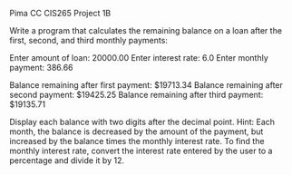 Pima CC CIS265 Project 1B

Write a program that calculates the remaining balance on a loan after the first, second, and third monthly payments:

Enter amount of loan: 20000.00
Enter interest rate: 6.0
Enter monthly payment: 386.66
 
Balance remaining after first payment: $19713.34
Balance remaining after second payment: $19425.25
Balance remaining after third payment: $19135.71

Display each balance with two digits after the decimal point. Hint: Each month, the balance is decreased by the amount of the payment, but 
increased by the balance times the monthly interest rate. To find the monthly interest rate, convert the interest rate entered by the user 
to a percentage and divide it by 12.
